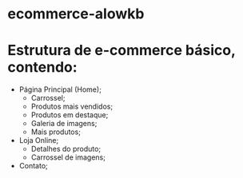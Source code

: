 # ecommerce-alowkb
<h1>Estrutura de e-commerce básico, contendo:</h1>

- Página Principal (Home);
  - Carrossel;
  - Produtos mais vendidos;
  - Produtos em destaque;  
  - Galeria de imagens;
  - Mais produtos;
- Loja Online;
  - Detalhes do produto;
  - Carrossel de imagens;
- Contato;
